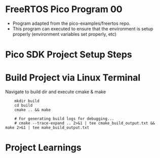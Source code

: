 # FreeRTOS Pico Program 00

- Program adapted from the pico-examples/freertos repo.
- This program can executed to ensure that the environment is setup properly (environment variables set properly, etc)

# Pico SDK Project Setup Steps
# Build Project via Linux Terminal

Navigate to build dir and execute cmake & make
```
	mkdir build
	cd build
	cmake .. && make
	
	# For generating build logs for debugging...
	# cmake --trace-expand .. 2>&1 | tee cmake_build_output.txt && make 2>&1 | tee make_build_output.txt
```
# Project Learnings

